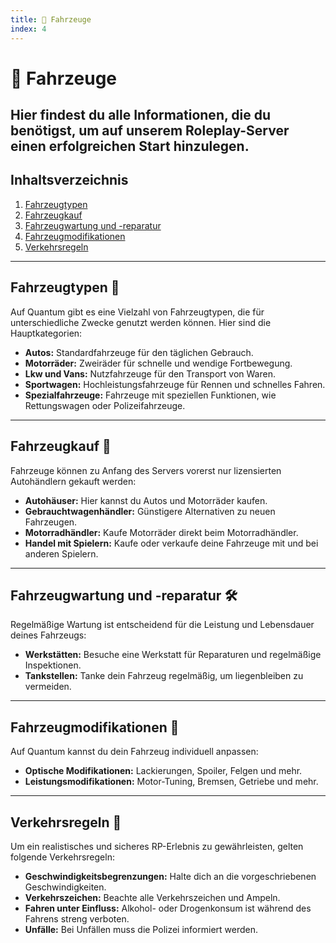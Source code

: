 ```yaml
---
title: 🚗 Fahrzeuge
index: 4
---
```


# 🚗 Fahrzeuge

## Hier findest du alle Informationen, die du benötigst, um auf unserem Roleplay-Server einen erfolgreichen Start hinzulegen.

## Inhaltsverzeichnis
1. [Fahrzeugtypen](#fahrzeugtypen)
2. [Fahrzeugkauf](#fahrzeugkauf)
3. [Fahrzeugwartung und -reparatur](#fahrzeugwartung-und--reparatur)
4. [Fahrzeugmodifikationen](#fahrzeugmodifikationen)
5. [Verkehrsregeln](#verkehrsregeln)

---

## Fahrzeugtypen 🚗

Auf Quantum gibt es eine Vielzahl von Fahrzeugtypen, die für unterschiedliche Zwecke genutzt werden können. Hier sind die Hauptkategorien:

- **Autos:** Standardfahrzeuge für den täglichen Gebrauch.
- **Motorräder:** Zweiräder für schnelle und wendige Fortbewegung.
- **Lkw und Vans:** Nutzfahrzeuge für den Transport von Waren.
- **Sportwagen:** Hochleistungsfahrzeuge für Rennen und schnelles Fahren.
- **Spezialfahrzeuge:** Fahrzeuge mit speziellen Funktionen, wie Rettungswagen oder Polizeifahrzeuge.

---

## Fahrzeugkauf 🛒

Fahrzeuge können zu Anfang des Servers vorerst nur lizensierten Autohändlern gekauft werden:

- **Autohäuser:** Hier kannst du Autos und Motorräder kaufen.
- **Gebrauchtwagenhändler:** Günstigere Alternativen zu neuen Fahrzeugen.
- **Motorradhändler:** Kaufe Motorräder direkt beim Motorradhändler.
- **Handel mit Spielern:** Kaufe oder verkaufe deine Fahrzeuge mit und bei anderen Spielern.

---

## Fahrzeugwartung und -reparatur 🛠️

Regelmäßige Wartung ist entscheidend für die Leistung und Lebensdauer deines Fahrzeugs:

- **Werkstätten:** Besuche eine Werkstatt für Reparaturen und regelmäßige Inspektionen.
- **Tankstellen:** Tanke dein Fahrzeug regelmäßig, um liegenbleiben zu vermeiden.

---

## Fahrzeugmodifikationen 🔧

Auf Quantum kannst du dein Fahrzeug individuell anpassen:

- **Optische Modifikationen:** Lackierungen, Spoiler, Felgen und mehr.
- **Leistungsmodifikationen:** Motor-Tuning, Bremsen, Getriebe und mehr.

---

## Verkehrsregeln 🚦

Um ein realistisches und sicheres RP-Erlebnis zu gewährleisten, gelten folgende Verkehrsregeln:

- **Geschwindigkeitsbegrenzungen:** Halte dich an die vorgeschriebenen Geschwindigkeiten.
- **Verkehrszeichen:** Beachte alle Verkehrszeichen und Ampeln.
- **Fahren unter Einfluss:** Alkohol- oder Drogenkonsum ist während des Fahrens streng verboten.
- **Unfälle:** Bei Unfällen muss die Polizei informiert werden.
